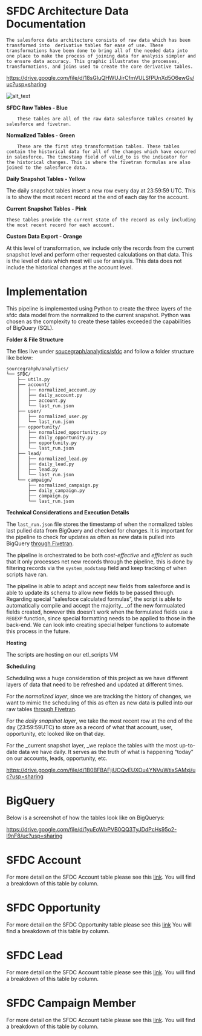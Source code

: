 # **SFDC Architecture Data Documentation**

    The salesforce data architecture consists of raw data which has been transformed into  derivative tables for ease of use. These transformations have been done to bring all of the needed data into one place to make the process of joining data for analysis simpler and to ensure data accuracy. This graphic illustrates the processes, transformations, and joins used to create the core derivative tables.

<https://drive.google.com/file/d/18sGIuQHWUJirCfmVULSfPUnXd5O6ewGv/uc?usp=sharing>

![alt_text](images/image1.png 'image_tooltip')

**SFDC Raw Tables - Blue**

    	These tables are all of the raw data salesforce tables created by salesforce and fivetran.

**Normalized Tables - Green**

    	These are the first step transformation tables. These tables contain the historical data for all of the changes which have occurred in salesforce. The timestamp field of valid_to is the indicator for the historical changes. This is where the fivetran formulas are also joined to the salesforce data.

**Daily Snapshot Tables - Yellow**

The daily snapshot tables insert a new row every day at 23:59:59 UTC. This is to show the most recent record at the end of each day for the account.

**Current Snapshot Tables - Pink**

    These tables provide the current state of the record as only including the most recent record for each account.

**Custom Data Export - Orange**

At this level of transformation, we include only the records from the current snapshot level and perform other requested calculations on that data. This is the level of data which most will use for analysis. This data does not include the historical changes at the account level.

# **Implementation**

This pipeline is implemented using Python to create the three layers of the sfdc data model from the normalized to the current snapshot. Python was chosen as the complexity to create these tables exceeded the capabilities of BigQuery (SQL).

**Folder & File Structure**

The files live under [soucegraph/analytics/sfdc](https://github.com/sourcegraph/analytics/pull/561) and follow a folder structure like below:

```
sourcegrahph/analytics/
└── SFDC/
    ├── utils.py
    ├── account/
    │   ├── normalized_account.py
    │   ├── daily_account.py
    │   ├── account.py
    │   └── last_run.json
    ├── user/
    │   ├── normalized_user.py
    │   └── last_run.json
    ├── opportunity/
    │   ├── normalized_opportunity.py
    │   ├── daily_opportunity.py
    │   ├── opportunity.py
    │   └── last_run.json
    ├── lead/
    │   ├── normalized_lead.py
    │   ├── daily_lead.py
    │   ├── lead.py
    │   └── last_run.json
    └── campaign/
        ├── normalized_campaign.py
        ├── daily_campaign.py
        ├── campaign.py
        └── last_run.json
```

**Technical Considerations and Execution Details**

The `last_run.json` file stores the timestamp of when the normalized tables last pulled data from BigQuery and checked for changes. It is important for the pipeline to check for updates as often as new data is pulled into BigQuery [through Fivetran](https://fivetran.com/dashboard/connectors/salesforce/salesforce_data/setup?requiredGroup=august_stressing).

The pipeline is orchestrated to be both _cost-effective_ and _efficient_ as such that it only processes net new records through the pipeline, this is done by filtering records via the `system_modstamp` field and keep tracking of when scripts have ran.

The pipeline is able to adapt and accept new fields from salesforce and is able to update its schema to allow new fields to be passed through. Regarding special “salesfoce calculated formulas”, the script is able to automatically compile and accept the majority\_ \_of the new formualated fields created, however this doesn’t work when the formulated fields use a` REGEXP` function, since special formatting needs to be applied to those in the back-end. We can look into creating special helper functions to automate this process in the future.

**Hosting**

The scripts are hosting on our etl_scripts VM

**Scheduling**

Scheduling was a huge consideration of this project as we have different layers of data that need to be refreshed and updated at different times.

For the _normalized layer_, since we are tracking the history of changes, we want to mimic the scheduling of this as often as new data is pulled into our raw tables [through Fivetran](https://fivetran.com/dashboard/connectors/salesforce/salesforce_data/setup?requiredGroup=august_stressing).

For the _daily snapshot layer_, we take the most recent row at the end of the day (23:59:59UTC) to store as a record of what that account, user, opportunity, etc looked like on that day.

For the \_current snapshot layer, \_we replace the tables with the most up-to-date data we have daily. It serves as the truth of what is happening “today” on our accounts, leads, opportunity, etc.

<https://drive.google.com/file/d/1B0BFBAFjiUOQvEUXOu4YNVuWtixSAMxj/uc?usp=sharing>

# **BigQuery**

Below is a screenshot of how the tables look like on BigQuerys:

<https://drive.google.com/file/d/1yuEoWbPVB0QQ3TyJDdPcHs95o2-l9nF8/uc?usp=sharing>

# **SFDC Account**

For more detail on the SFDC Account table please see this [link](https://docs.google.com/spreadsheets/d/1Yc602GUEKjEwReZgdnaSZ_62crnc7EZIIE2-7qLZMns/edit#gid=0). You will find a breakdown of this table by column.

# **SFDC Opportunity**

For more detail on the SFDC Opportunity table please see this [link](https://docs.google.com/spreadsheets/d/1Yc602GUEKjEwReZgdnaSZ_62crnc7EZIIE2-7qLZMns/edit#gid=1417098663) You will find a breakdown of this table by column.

# **SFDC Lead**

For more detail on the SFDC Account table please see this [link](https://docs.google.com/spreadsheets/d/1Yc602GUEKjEwReZgdnaSZ_62crnc7EZIIE2-7qLZMns/edit#gid=1954937052). You will find a breakdown of this table by column.

# **SFDC Campaign Member**

For more detail on the SFDC Account table please see this [link](https://docs.google.com/spreadsheets/d/1Yc602GUEKjEwReZgdnaSZ_62crnc7EZIIE2-7qLZMns/edit#gid=1385430871). You will find a breakdown of this table by column.
